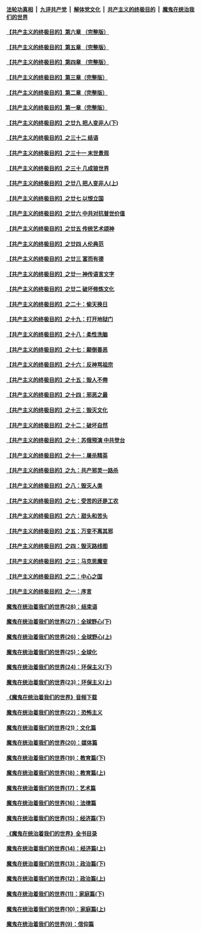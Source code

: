 ####  [法轮功真相](../../../../basic/blob/master/README.md?t=11161826) &nbsp;|&nbsp; [九评共产党](../../../../9ping.md/blob/master/README.md?t=11161826) &nbsp;|&nbsp; [解体党文化](../../../../jtdwh.md/blob/master/README.md?t=11161826)  &nbsp;|&nbsp; [共产主义的终极目的](../../../../gczydzjmd.md/blob/master/README.md?t=11161826) &nbsp;|&nbsp; [魔鬼在统治我们的世界](../../../../mgztzwmdsj.md/blob/master/README.md?t=11161826) 

#### [【共产主义的终极目的】第六章 （完整版）](../pages/nsc422/n11428913.md?t=11161826) 

#### [【共产主义的终极目的】第五章 （完整版）](../pages/nsc422/n11428912.md?t=11161826) 

#### [【共产主义的终极目的】第四章 （完整版）](../pages/nsc422/n11428907.md?t=11161826) 

#### [【共产主义的终极目的】第三章（完整版）](../pages/nsc422/n11428848.md?t=11161826) 

#### [【共产主义的终极目的】第二章（完整版）](../pages/nsc422/n11428831.md?t=11161826) 

#### [【共产主义的终极目的】第一章（完整版）](../pages/nsc422/n11417651.md?t=11161826) 

#### [【共产主义的终极目的】之廿九 把人变非人(下)](../pages/nsc422/n11344140.md?t=11161826) 

#### [【共产主义的终极目的】之三十二 结语](../pages/nsc422/n11360535.md?t=11161826) 

#### [【共产主义的终极目的】之三十一 末世景观](../pages/nsc422/n11351129.md?t=11161826) 

#### [【共产主义的终极目的】之三十 几成狼世界](../pages/nsc422/n11348280.md?t=11161826) 

#### [【共产主义的终极目的】之廿八 把人变非人(上)](../pages/nsc422/n11340492.md?t=11161826) 

#### [【共产主义的终极目的】之廿七 以恨立国](../pages/nsc422/n11336944.md?t=11161826) 

#### [【共产主义的终极目的】之廿六 中共对抗普世价值](../pages/nsc422/n11324785.md?t=11161826) 

#### [【共产主义的终极目的】之廿五 传统艺术颂神](../pages/nsc422/n11296396.md?t=11161826) 

#### [【共产主义的终极目的】之廿四 人伦典范](../pages/nsc422/n11296397.md?t=11161826) 

#### [【共产主义的终极目的】之廿三 富而有德](../pages/nsc422/n11283598.md?t=11161826) 

#### [【共产主义的终极目的】之廿一 神传语言文字](../pages/nsc422/n11263265.md?t=11161826) 

#### [【共产主义的终极目的】之廿二 破坏修炼文化](../pages/nsc422/n11245728.md?t=11161826) 

#### [【共产主义的终极目的】之二十：偷天换日](../pages/nsc422/n11238846.md?t=11161826) 

#### [【共产主义的终极目的】之十九：打开地狱门](../pages/nsc422/n11206376.md?t=11161826) 

#### [【共产主义的终极目的】之十八：柔性洗脑](../pages/nsc422/n11199994.md?t=11161826) 

#### [【共产主义的终极目的】之十七：颠倒善恶](../pages/nsc422/n11179782.md?t=11161826) 

#### [【共产主义的终极目的】之十六：反神骂祖宗](../pages/nsc422/n11166798.md?t=11161826) 

#### [【共产主义的终极目的】之十五：毁人不倦](../pages/nsc422/n11166792.md?t=11161826) 

#### [【共产主义的终极目的】之十四：邪恶之最](../pages/nsc422/n11150249.md?t=11161826) 

#### [【共产主义的终极目的】之十三：毁灭文化](../pages/nsc422/n11135227.md?t=11161826) 

#### [【共产主义的终极目的】之十二：破坏自然](../pages/nsc422/n11135214.md?t=11161826) 

#### [【共产主义的终极目的】之十：苏俄预演 中共登台](../pages/nsc422/n11118424.md?t=11161826) 

#### [【共产主义的终极目的】之十一：屠杀精英](../pages/nsc422/n11118442.md?t=11161826) 

#### [【共产主义的终极目的】之九：共产邪灵一路杀](../pages/nsc422/n11114139.md?t=11161826) 

#### [【共产主义的终极目的】之八：毁灭人类](../pages/nsc422/n11108503.md?t=11161826) 

#### [【共产主义的终极目的】之七：受苦的还是工农](../pages/nsc422/n11101809.md?t=11161826) 

#### [【共产主义的终极目的】之六：甜头和苦头](../pages/nsc422/n11096971.md?t=11161826) 

#### [【共产主义的终极目的】之五：万变不离其邪](../pages/nsc422/n11091285.md?t=11161826) 

#### [【共产主义的终极目的】之四：毁灭路线图](../pages/nsc422/n11086284.md?t=11161826) 

#### [【共产主义的终极目的】之三：马克思魔变](../pages/nsc422/n11061941.md?t=11161826) 

#### [【共产主义的终极目的】之二：中心之国](../pages/nsc422/n11047728.md?t=11161826) 

#### [【共产主义的终极目的】之一：序言](../pages/nsc422/n11086077.md?t=11161826) 

#### [魔鬼在统治着我们的世界(28)：结束语](../pages/nsc422/n10936246.md?t=11161826) 

#### [魔鬼在统治着我们的世界(27)：全球野心(下)](../pages/nsc422/n10928319.md?t=11161826) 

#### [魔鬼在统治着我们的世界(26)：全球野心(上)](../pages/nsc422/n10900318.md?t=11161826) 

#### [魔鬼在统治着我们的世界(25)：全球化](../pages/nsc422/n10788205.md?t=11161826) 

#### [魔鬼在统治着我们的世界(24)：环保主义(下)](../pages/nsc422/n10695307.md?t=11161826) 

#### [魔鬼在统治着我们的世界(23)：环保主义(上)](../pages/nsc422/n10688613.md?t=11161826) 

#### [《魔鬼在统治着我们的世界》音频下载](../pages/nsc422/n10635553.md?t=11161826) 

#### [魔鬼在统治着我们的世界(22)：恐怖主义](../pages/nsc422/n10614727.md?t=11161826) 

#### [魔鬼在统治着我们的世界(21)：文化篇](../pages/nsc422/n10597706.md?t=11161826) 

#### [魔鬼在统治着我们的世界(20)：媒体篇](../pages/nsc422/n10586579.md?t=11161826) 

#### [魔鬼在统治着我们的世界(19)：教育篇(下)](../pages/nsc422/n10564808.md?t=11161826) 

#### [魔鬼在统治着我们的世界(18)：教育篇(上)](../pages/nsc422/n10526970.md?t=11161826) 

#### [魔鬼在统治着我们的世界(17)：艺术篇](../pages/nsc422/n10499093.md?t=11161826) 

#### [魔鬼在统治着我们的世界(16)：法律篇](../pages/nsc422/n10485969.md?t=11161826) 

#### [魔鬼在统治着我们的世界(15)：经济篇(下)](../pages/nsc422/n10469975.md?t=11161826) 

#### [《魔鬼在统治着我们的世界》全书目录](../pages/nsc422/n10464261.md?t=11161826) 

#### [魔鬼在统治着我们的世界(14)：经济篇(上)](../pages/nsc422/n10457370.md?t=11161826) 

#### [魔鬼在统治着我们的世界(13)：政治篇(下)](../pages/nsc422/n10448270.md?t=11161826) 

#### [魔鬼在统治着我们的世界(12)：政治篇(上)](../pages/nsc422/n10444576.md?t=11161826) 

#### [魔鬼在统治着我们的世界(11)：家庭篇(下)](../pages/nsc422/n10440961.md?t=11161826) 

#### [魔鬼在统治着我们的世界(10)：家庭篇(上)](../pages/nsc422/n10435448.md?t=11161826) 

#### [魔鬼在统治着我们的世界(9)：信仰篇](../pages/nsc422/n10432159.md?t=11161826) 

